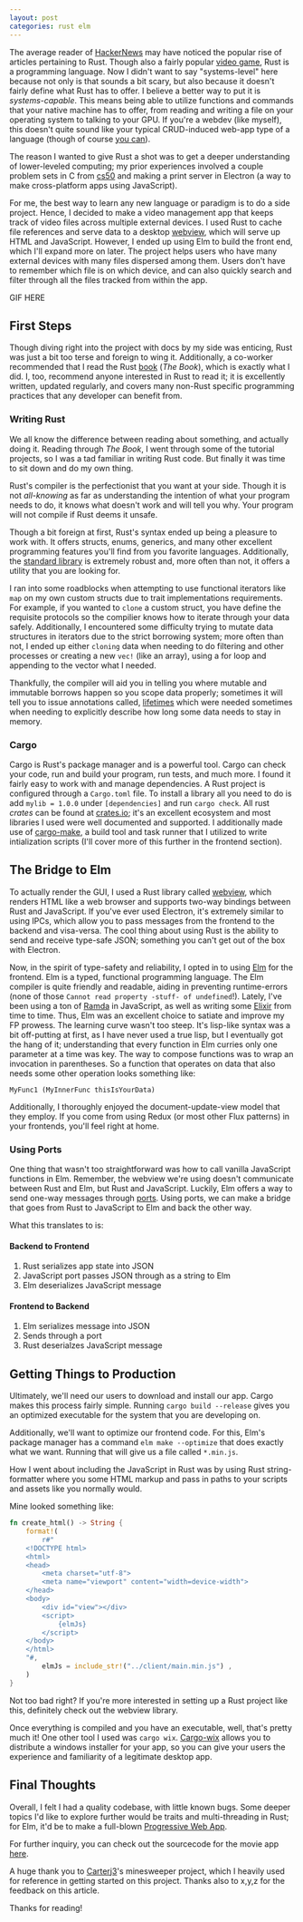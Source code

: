 ```yaml
---
layout: post
categories: rust elm
---
```

The average reader of [HackerNews](https://news.ycombinator.com/) may have noticed the popular rise of articles pertaining to Rust. Though also a fairly popular [video game](https://www.google.com/search?q=rust+game&rlz=1C5CHFA_enUS805US805&oq=rust+game&aqs=chrome..69i57.1588j0j1&sourceid=chrome&ie=UTF-8), Rust is a programming language. Now I didn't want to say "systems-level" here because not only is that sounds a bit scary, but also because it doesn't fairly define what Rust has to offer. I believe a better way to put it is *systems-capable*. This means being able to utilize functions and commands that your native machine has to offer, from reading and writing a file on your operating system to talking to your GPU. If you're a webdev (like myself), this doesn't quite sound like your typical CRUD-induced web-app type of a language (though of course [you can](https://rocket.rs/)).

The reason I wanted to give Rust a shot was to get a deeper understanding of lower-leveled computing; my prior experiences involved a couple problem sets in C from [cs50](https://www.edx.org/course/cs50s-introduction-computer-science-harvardx-cs50x) and making a print server in Electron (a way to make cross-platform apps using JavaScript).

For me, the best way to learn any new language or paradigm is to do a side project. Hence, I decided to make a video management app that keeps track of video files across multiple external devices. I used Rust to cache file references and serve data to a desktop [webview](https://github.com/Boscop/web-view), which will serve up HTML and JavaScript. However, I ended up using Elm to build the front end, which I'll expand more on later. The project helps users who have many external devices with many files dispersed among them. Users don't have to remember which file is on which device, and can also quickly search and filter through all the files tracked from within the app.

GIF HERE

## First Steps

Though diving right into the project with docs by my side was enticing, Rust was just a bit too terse and foreign to wing it. Additionally, a co-worker recommended that I read the Rust [book](https://doc.rust-lang.org/book/) (*The Book*), which is exactly what I did. I, too, recommend anyone interested in Rust to read it; it is excellently written, updated regularly, and covers many non-Rust specific programming practices that any developer can benefit from. 

### Writing Rust

We all know the difference between reading about something, and actually doing it. Reading through *The Book*, I went through some of the tutorial projects, so I was a tad familiar in writing Rust code. But finally it was time to sit down and do my own thing. 

Rust's compiler is the perfectionist that you want at your side. Though it is not *all-knowing* as far as understanding the intention of what your program needs to do, it knows what doesn't work and will tell you why. Your program will not compile if Rust deems it unsafe.

Though a bit foreign at first, Rust's syntax ended up being a pleasure to work with. It offers structs, enums, generics, and many other excellent programming features you'll find from you favorite languages. Additionally, the [standard library](https://doc.rust-lang.org/std/) is extremely robust and, more often than not, it offers a utility that you are looking for.

I ran into some roadblocks when attempting to use functional iterators like `map` on my own custom structs due to trait implementations requirements. For example, if you wanted to `clone` a custom struct, you have define the requisite protocols so the compilier knows how to iterate through your data safely. Additionally, I encountered some difficulty trying to mutate data structures in iterators due to the strict borrowing system; more often than not, I ended up either `cloning` data when needing to do filtering and other processes or creating a new `vec!` (like an array), using a for loop and appending to the vector what I needed.

Thankfully, the compiler will aid you in telling you where mutable and immutable borrows happen so you scope data properly; sometimes it will tell you to issue annotations called, [lifetimes](https://doc.rust-lang.org/book/ch10-03-lifetime-syntax.html) which were needed sometimes when needing to explicitly describe how long some data needs to stay in memory.

### Cargo

Cargo is Rust's package manager and is a powerful tool. Cargo can check your code, run and build your program, run tests, and much more. I found it fairly easy to work with and manage dependencies. A Rust project is configured through a `Cargo.toml` file. To install a library all you need to do is add `mylib = 1.0.0` under `[dependencies]` and run `cargo check`. All rust *crates* can be found at [crates.io](https://crates.io/); it's an excellent ecosystem and most libraries I used were well documented and supported. I additionally made use of [cargo-make](https://sagiegurari.github.io/cargo-make/), a build tool and task runner that I utilized to write intialization scripts (I'll cover more of this further in the frontend section).

## The Bridge to Elm

To actually render the GUI, I used a Rust library called [webview](https://github.com/Boscop/web-view), which renders HTML like a web browser and supports two-way bindings between Rust and JavaScript. If you've ever used Electron, it's extremely similar to using IPCs, which allow you to pass messages from the frontend to the backend and visa-versa. The cool thing about using Rust is the ability to send and receive type-safe JSON; something you can't get out of the box with Electron. 

Now, in the spirit of type-safety and reliability, I opted in to using [Elm](https://elm-lang.org/) for the frontend. Elm is a typed, functional programming language. The Elm compiler is quite friendly and readable, aiding in preventing runtime-errors (none of those `Cannot read property -stuff- of undefined`!). Lately, I've been using a ton of [Ramda](https://ramdajs.com/) in JavaScript, as well as writing some [Elixir](https://elixir-lang.org/) from time to time. Thus, Elm was an excellent choice to satiate and improve my FP prowess. The learning curve wasn't too steep. It's lisp-like syntax was a bit off-putting at first, as I have never used a true lisp, but I eventually got the hang of it; understanding that every function in Elm curries only one parameter at a time was key. The way to compose functions was to wrap an invocation in parentheses. So a function that operates on data that also needs some other operation looks something like:

```
MyFunc1 (MyInnerFunc thisIsYourData)
```

Additionally, I thoroughly enjoyed the document-update-view model that they employ. If you come from using Redux (or most other Flux patterns) in your frontends, you'll feel right at home. 

### Using Ports

One thing that wasn't too straightforward was how to call vanilla JavaScript functions in Elm. Remember, the webview we're using doesn't communicate between Rust and Elm, but Rust and JavaScript. Luckily, Elm offers a way to send one-way messages through [ports](https://guide.elm-lang.org/interop/ports.html). Using ports, we can make a bridge that goes from Rust to JavaScript to Elm and back the other way.

What this translates to is:

#### Backend to Frontend
  1. Rust serializes app state into JSON 
  2. JavaScript port passes JSON through as a string to Elm
  3. Elm deserializes JavaScript message

#### Frontend to Backend
  1. Elm serializes message into JSON 
  2. Sends through a port 
  3. Rust deserialzes JavaScript message

## Getting Things to Production
Ultimately, we'll need our users to download and install our app. Cargo makes this process fairly simple. Running `cargo build --release` gives you an optimized executable for the system that you are developing on.

Additionally, we'll want to optimize our frontend code. For this, Elm's package manager has a command `elm make --optimize` that does exactly what we want. Running that will give us a file called `*.min.js`.

How I went about including the JavaScript in Rust was by using Rust string-formatter where you some HTML markup and pass in paths to your scripts and assets like you normally would.

Mine looked something like:

```rust
fn create_html() -> String {
    format!(
        r#"
    <!DOCTYPE html>
    <html>
    <head>
        <meta charset="utf-8">
        <meta name="viewport" content="width=device-width">
    </head>
    <body>
        <div id="view"></div>
        <script>
            {elmJs}
        </script> 
    </body>
    </html>
    "#,
        elmJs = include_str!("../client/main.min.js") ,
    )
}
```

Not too bad right? If you're more interested in setting up a Rust project like this, definitely check out the webview library.

Once everything is compiled and you have an executable, well, that's pretty much it! One other tool I used was `cargo wix`. [Cargo-wix](https://github.com/volks73/cargo-wix) allows you to distribute a windows installer for your app, so you can give your users the experience and familiarity of a legitimate desktop app.

## Final Thoughts
Overall, I felt I had a quality codebase, with little known bugs. Some deeper topics I'd like to explore further would be traits and multi-threading in Rust; for Elm, it'd be  to make a full-blown [Progressive Web App](https://developers.google.com/web/progressive-web-apps/).

For further inquiry, you can check out the sourcecode for the movie app [here](https://github.com/gperl27/movie-manager).

A huge thank you to [Carterj3](https://github.com/Carterj3/webview-minesweeper)'s minesweeper project, which I heavily used for reference in getting started on this project. Thanks also to x,y,z for the feedback on this article.

Thanks for reading!


